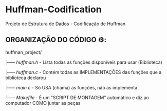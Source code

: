 # Huffman-Codification
Projeto de Estrutura de Dados - Codificação de Huffman

## ORGANIZAÇÃO DO CÓDIGO ⚙️​:
huffman_project/

├── *huffman.h* - Lista todas as funções disponíveis para usar (Biblioteca)

├── *huffman.c* - Contém todas as IMPLEMENTAÇÕES das funções que a biblioteca declarou

├── *main.c* - Só USA (chama) as funções, não as implementa

└── *Makefile* - É um "SCRIPT DE MONTAGEM" automático e diz ao computador COMO juntar as peças
